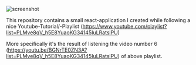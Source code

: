 ![screenshot](https://cloud.githubusercontent.com/assets/3159548/21072568/83d97b72-bec7-11e6-918d-69c4194e6ab2.png)

This repository contains a small react-application I created while following a nice Youtube-Tutorial/-Playlist (https://www.youtube.com/playlist?list=PLMve8qV_h5E8YuaoKG34145IuLRatslPU)

More specifically it's the result of listening the video number 6 (https://youtu.be/BGNrTE0ZN3A?list=PLMve8qV_h5E8YuaoKG34145IuLRatslPU) of above playlist.

